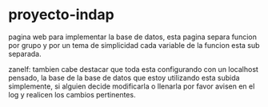 # proyecto-indap


pagina web para implementar la base de datos, esta pagina separa funcion por grupo y por un tema de simplicidad cada variable de la funcion esta sub separada.

zanelf:
tambien cabe destacar que toda esta configurando con un localhost pensado, la base de la base de datos que estoy utilizando esta subida simplemente, si alguien decide modificarla o llenarla por favor avisen en el log y realicen los cambios pertinentes.


